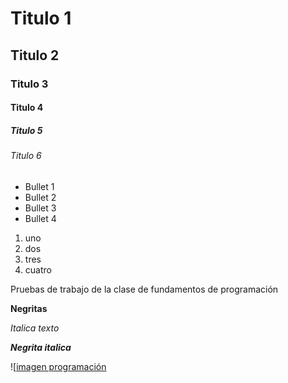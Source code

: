 # Titulo 1
## Titulo 2
### Titulo 3
#### Titulo 4
##### Titulo 5
###### Titulo 6
* Bullet 1
* Bullet 2
* Bullet 3
* Bullet 4

1. uno
2. dos
3. tres
4. cuatro

Pruebas de trabajo de la clase de fundamentos de programación 

**Negritas**

_Italica texto_

***Negrita italica***

![[imagen programación](https://pin.it/2SYOFpQDj)
